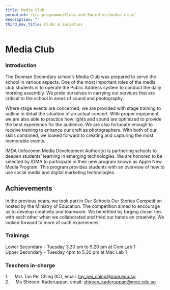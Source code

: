```yaml
---
title: Media Club
permalink: /cca-programme/Clubs-and-Societies/media-club/
description: ""
third_nav_title: Clubs & Societies
---
```

# Media Club

### Introduction


The Dunman Secondary school’s Media Club was prepared to serve the school in various aspects. One of the most important roles of the media club students is to operate the Public Address system to conduct the daily morning assembly. We pride ourselves in carrying out services that are critical to the school in areas of sound and photography.  

Where stage events are concerned, we are provided with stage training to outline in detail the situation of an actual concert. With proper equipment, we are also able to practice how lights and sound are optimized to provide the best experience for the audience. We are also fortunate enough to receive training to enhance our craft as photographers. With both of our skills combined, we looked forward to creating and capturing the most memorable events. 

IMDA (Infocomm Media Development Authority) is partnering schools to deepen students’ learning in emerging technologies. We are honored to be selected by IDMA to participate in their new program known as Apple New Media Program. This program provides students with an overview of how to use social media and digital marketing technologies.

Achievements
------------

In the previous years, we took part in Our Schools Our Stories Competition hosted by the Ministry of Education. The competition aimed to encourage us to develop creativity and teamwork. We benefited by forging closer ties with each other when we collaborated and tried our hands on creativity. We looked forward to more of such experiences.

### Trainings

Lower Secondary - Tuesday 3.30 pm to 5.20 pm at Com Lab 1   
Upper Secondary - Tuesday 4pm to 5.30 pm at Mac Lab 1

### Teachers in-charge

1.     Mrs Tan Pei Ching (IC), email: [tay\_pei\_ching@moe.edu.sg](mailto:tay_pei_ching@moe.edu.sg)   
2.     Ms Shireen: Kaderuppan, email: [shireen\_kaderuppan@moe.edu.sg](mailto:shireen_kaderuppan@moe.edu.sg)